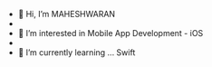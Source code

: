 - 👋 Hi, I’m MAHESHWARAN
- 
- 👀 I’m interested in Mobile App Development - iOS
- 
- 🌱 I’m currently learning ... Swift


